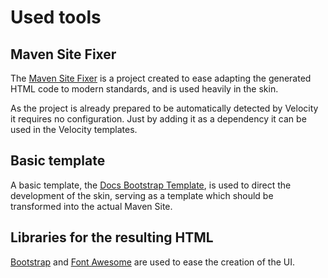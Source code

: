 # Used tools

## Maven Site Fixer

The [Maven Site Fixer][maven-site-fixer] is a project created to ease adapting the generated HTML code to modern standards, and is used heavily in the skin.

As the project is already prepared to be automatically detected by Velocity it requires no configuration. Just by adding it as a dependency it can be used in the Velocity templates.

## Basic template

A basic template, the [Docs Bootstrap Template][docs-template], is used to direct the development of the skin, serving as a template which should be transformed into the actual Maven Site.

## Libraries for the resulting HTML

[Bootstrap][bootstrap] and [Font Awesome][font_awesome] are used to ease the creation of the UI.


[maven-site-fixer]: https://github.com/Bernardo-MG/maven-site-fixer
[docs-template]: https://github.com/Bernardo-MG/docs-bootstrap-template

[bootstrap]: http://getbootstrap.com/
[font_awesome]: https://fortawesome.github.io/Font-Awesome/
